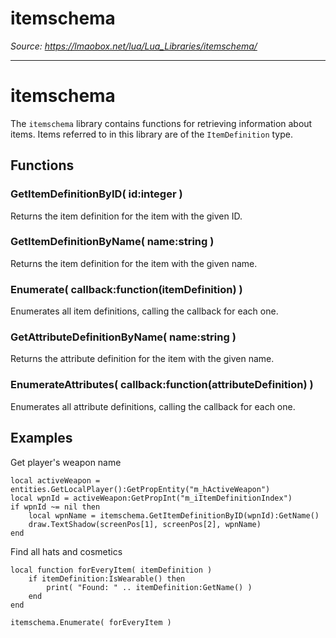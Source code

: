 # itemschema

*Source: https://lmaobox.net/lua/Lua_Libraries/itemschema/*

---



# itemschema


The `itemschema` library contains functions for retrieving information about items.
Items referred to in this library are of the `ItemDefinition` type.


## Functions


### GetItemDefinitionByID( id:integer )


Returns the item definition for the item with the given ID.


### GetItemDefinitionByName( name:string )


Returns the item definition for the item with the given name.


### Enumerate( callback:function(itemDefinition) )


Enumerates all item definitions, calling the callback for each one.


### GetAttributeDefinitionByName( name:string )


Returns the attribute definition for the item with the given name.


### EnumerateAttributes( callback:function(attributeDefinition) )


Enumerates all attribute definitions, calling the callback for each one.


## Examples


Get player's weapon name
```
local activeWeapon = entities.GetLocalPlayer():GetPropEntity("m_hActiveWeapon")
local wpnId = activeWeapon:GetPropInt("m_iItemDefinitionIndex")
if wpnId ~= nil then
    local wpnName = itemschema.GetItemDefinitionByID(wpnId):GetName()
    draw.TextShadow(screenPos[1], screenPos[2], wpnName)
end

```

Find all hats and cosmetics
```
local function forEveryItem( itemDefinition )
    if itemDefinition:IsWearable() then
        print( "Found: " .. itemDefinition:GetName() )
    end
end

itemschema.Enumerate( forEveryItem )

```


